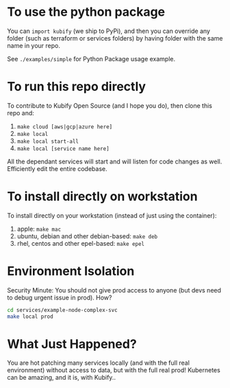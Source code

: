 # To use the python package

You can `import kubify` (we ship to PyPi), and then you can override any folder (such as terraform or services folders) by having folder with the same name in your repo.

See `./examples/simple` for Python Package usage example.

# To run this repo directly

To contribute to Kubify Open Source (and I hope you do), then clone this repo and:

1. `make cloud [aws|gcp|azure here]`
2. `make local`
3. `make local start-all`
4. `make local [service name here]`

All the dependant services will start and will listen for code changes as well. Efficiently edit the entire codebase.

# To install directly on workstation

To install directly on your workstation (instead of just using the container):

1. apple: `make mac`
2. ubuntu, debian and other debian-based: `make deb`
3. rhel, centos and other epel-based: `make epel`

# Environment Isolation

Security Minute: You should not give prod access to anyone (but devs need to debug urgent issue in prod). How?
```bash
cd services/example-node-complex-svc
make local prod
```

# What Just Happened?

You are hot patching many services locally (and with the full real environment) without access to data, but with the full real prod! Kubernetes can be amazing, and it is, with Kubify..